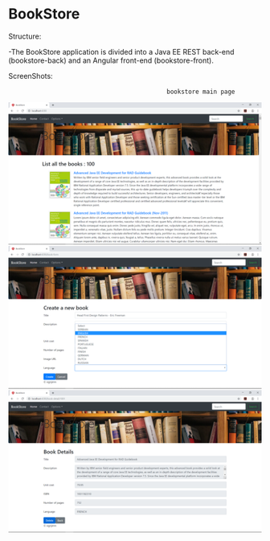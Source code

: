 # BookStore

  Structure:
  
 -The BookStore application is divided into a Java EE REST back-end (bookstore-back) and an Angular front-end (bookstore-front).
 
  ScreenShots:
 
                                                bookstore main page
 ![](imgs/bookstore-main.png)
 ![](imgs/bookstore-create.png "bookstore create page")
 ![](imgs/bookstore-details.png "bookstore details/delete page")
  

  
